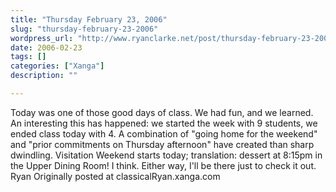 ```yaml
---
title: "Thursday February 23, 2006"
slug: "thursday-february-23-2006"
wordpress_url: "http://www.ryanclarke.net/post/thursday-february-23-2006/"
date: 2006-02-23
tags: []
categories: ["Xanga"]
description: ""

---
```


Today was one of those good days of class. We had fun, and we learned.
An interesting this has happened: we started the week with 9 students, we ended class today with 4. A combination of "going home for the weekend" and "prior commitments on Thursday afternoon" have created than sharp dwindling.
Visitation Weekend starts today; translation: dessert at 8:15pm in the Upper Dining Room! I think. Either way, I'll be there just to check it out.
Ryan
Originally posted at classicalRyan.xanga.com
